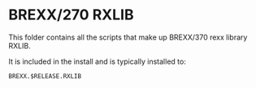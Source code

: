 BREXX/270 RXLIB
==================

This folder contains all the scripts that make up BREXX/370 rexx library
RXLIB. 

It is included in the install and is typically installed to:

`BREXX.$RELEASE.RXLIB`